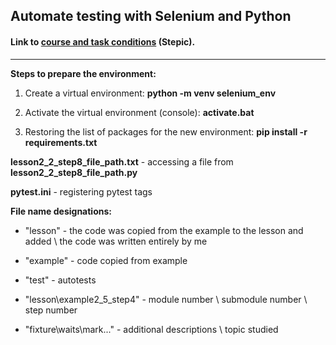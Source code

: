 ## Automate testing with Selenium and Python
#### Link to [course and task conditions](https://stepik.org/course/575/syllabus) (Stepic).

___

**Steps to prepare the environment:**

1. Create a virtual environment: **python -m venv selenium_env**


2. Activate the virtual environment (console): **activate.bat**


3. Restoring the list of packages for the new environment: **pip install -r requirements.txt**


**lesson2_2_step8_file_path.txt** - accessing a file from **lesson2_2_step8_file_path.py**


**pytest.ini** - registering pytest tags


**File name designations:**

* "lesson" - the code was copied from the example to the lesson and added \ the code was written entirely by me

* "example" - code copied from example

* "test" - autotests 

* "lesson\example2_5_step4" - module number \ submodule number \ step number

* "fixture\waits\mark\..." - additional descriptions \ topic studied
